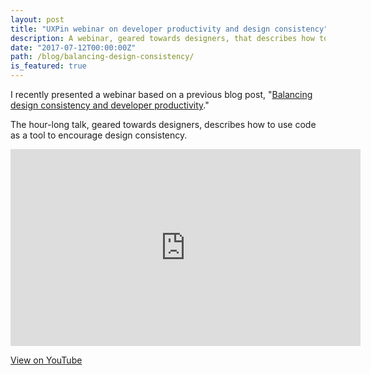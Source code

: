 ```yaml
---
layout: post
title: "UXPin webinar on developer productivity and design consistency"
description: A webinar, geared towards designers, that describes how to use code as a tool to encourage design consistency.
date: "2017-07-12T00:00:00Z"
path: /blog/balancing-design-consistency/
is_featured: true
---
```


I recently presented a webinar based on a previous blog post, "[Balancing design consistency and developer productivity](/blog/design-consistency-developer-productivity/)."

The hour-long talk, geared towards designers, describes how to use code as a tool to encourage design consistency.

<iframe width="560" height="315" src="https://www.youtube.com/embed/8xHxoSFw3Jc" frameborder="0" allow="autoplay; encrypted-media" allowfullscreen></iframe>

[View on YouTube](https://youtu.be/8xHxoSFw3Jc)
